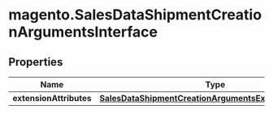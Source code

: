 # magento.SalesDataShipmentCreationArgumentsInterface

## Properties
Name | Type | Description | Notes
------------ | ------------- | ------------- | -------------
**extensionAttributes** | [**SalesDataShipmentCreationArgumentsExtensionInterface**](SalesDataShipmentCreationArgumentsExtensionInterface.md) |  | [optional] 


